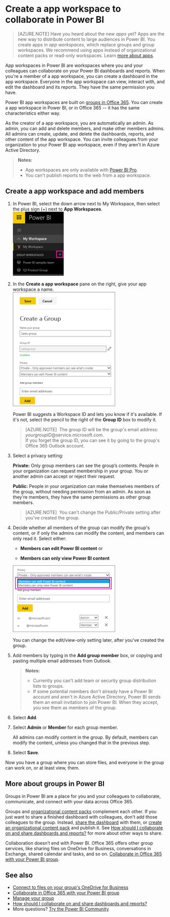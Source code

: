 <properties 
   pageTitle="Create an app workspace to collaborate in Power BI"
   description="Read about creating app workspaces in Power BI where you and your team can collaborate on team dashboards and connect with apps across Office 365."
   services="powerbi" 
   documentationCenter="" 
   authors="ajayan" 
   manager="erikre" 
   backup="maggiesMSFT"
   editor=""
   tags=""
   qualityFocus="complete"
   qualityDate="04/27/2016"/>
 
<tags
   ms.service="powerbi"
   ms.devlang="NA"
   ms.topic="article"
   ms.tgt_pltfrm="NA"
   ms.workload="powerbi"
   ms.date="05/01/2017"
   ms.author="ajayan"/>

# Create a app workspace to collaborate in Power BI

> [AZURE.NOTE] Have you heard about the new *apps* yet? Apps are the new way to distribute content to large audiences in Power BI. You create apps in *app workspaces*, which replace groups and group workspaces. We recommend using apps instead of organizational content packs or read-only workspaces. Learn [more about apps](powerbi-service-what-are-apps.md).

App workspaces in Power BI are workspaces where you and your colleagues can collaborate on your Power BI dashboards and reports. When you're a member of a app workspace, you can create a dashboard in the app workspace. Everyone in the app workspace can view, interact with, and edit the dashboard and its reports. They have the same permission you have. 

Power BI app workspaces are built on [groups in Office 365](https://support.office.com/article/Create-a-group-in-Office-365-7124dc4c-1de9-40d4-b096-e8add19209e9). You can create a app workspace in Power BI, or in Office 365 -- it has the same characteristics either way. 

As the creator of a app workspace, you are automatically an admin. As admin, you can add and delete members, and make other members admins. All admins can create, update, and delete the dashboards, reports, and other content of the app workspace. You can invite colleagues from your organization to your Power BI app workspace, even if they aren't in Azure Active Directory.  

> **Notes:**  
> 
> -   App workspaces are only available with [Power BI Pro](powerbi-power-bi-pro-content-what-is-it.md).
> -  You can't publish reports to the web from a app workspace.

## Create a app workspace and add members

1.  In Power BI, select the down arrow next to My Workspace, then select the plus sign (+) next to **App Workspaces**.   
    ![](media/powerbi-service-create-a-group-in-power-bi/PBI_GrpCreate.png)

2.  In the **Create a app workspace** pane on the right, give your app workspace a name.  
    ![](media/powerbi-service-create-a-group-in-power-bi/PBI_GrpCreateDialog.png)

    Power BI suggests a Workspace ID and lets you know if it's available. If it's not, select the pencil to the right of the **Group ID** box to modify it.  

    > [AZURE.NOTE]  The group ID will be the group's email address:  
    >*yourgroupID*@service.microsoft.com.  
    >If you forget the group ID, you can see it by going to the group's Office 365 Outlook account.

3.  Select a privacy setting:

    **Private:** Only group members can see the group’s contents. People in your organization can request membership in your group. You or another admin can accept or reject their request.

    **Public:** People in your organization can make themselves members of the group, without needing permission from an admin. As soon as they're members, they have the same permissions as other group members.

    > [AZURE.NOTE]  You can't change the Public/Private setting after you've created the group.

4.  Decide whether all members of the group can modify the group's content, or if only the admins can modify the content, and members can only read it. Select either:
     
    - **Members can edit Power BI content** or
 
    - **Members can only view Power BI content**

    ![](media/powerbi-service-create-a-group-in-power-bi/PBI_GrpAddMembers.png)

    You can change the edit/view-only setting later, after you've created the group. 

5.  Add members by typing in the **Add group member** box, or copying and pasting multiple email addresses from Outlook. 

    > **Notes:**
    > 
    > - Currently you can't add team or security group distribution lists to groups. 
    > - If some potential members don't already have a Power BI account and aren't in Azure Active Directory, Power BI sends them an email invitation to join Power BI. When they accept, you see them as members of the group. 

6.  Select **Add**. 

5.  Select **Admin** or **Member** for each group member.

    All admins can modify content in the group. By default, members can modify the content, unless you changed that in the previous step.

7.  Select **Save**.

Now you have a group where you can store files, and everyone in the group can work on, or at least view, them.

## More about groups in Power BI  

Groups in Power BI are a place for you and your colleagues to collaborate, communicate, and connect with your data across Office 365. 

Groups and [organizational content packs](powerbi-service-organizational-content-packs-introduction.md) complement each other. If you just want to share a finished dashboard with colleagues, don't add those colleagues to the group. Instead, [share the dashboard](powerbi-service-share-unshare-dashboard.md) with them, or [create an organizational content pack](powerbi-service-organizational-content-packs-introduction.md) and publish it. See [How should I collaborate on and share dashboards and reports?](powerbi-service-how-should-i-share-my-dashboard.md) for more about other ways to share.  

Collaboration doesn’t end with Power BI. Office 365 offers other group services, like sharing files on OneDrive for Business, conversations in Exchange, shared calendar and tasks, and so on. [Collaborate in Office 365 with your Power BI group](powerbi-service-collaborate-with-your-power-bi-group.md).

## See also
- [Connect to files on your group's OneDrive for Business](powerbi-service-connect-to-files-on-your-groups-onedrive-for-business.md)  
- [Collaborate in Office 365 with your Power BI group](powerbi-service-collaborate-with-your-power-bi-group.md)  
- [Manage your group](powerbi-service-manage-your-group-in-power-bi-and-office-365.md) 
- [How should I collaborate on and share dashboards and reports?](powerbi-service-how-should-i-share-my-dashboard.md) 
- More questions? [Try the Power BI Community](http://community.powerbi.com/)
 